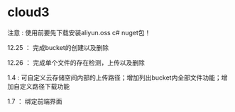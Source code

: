 # cloud3

注意 : 使用前要先下载安装aliyun.oss c# nuget包！

12.25 ： 完成bucket的创建以及删除

12.26 ： 完成单个文件的存在检测，上传以及删除

1.4 : 可自定义云存储空间内部的上传路径；增加列出bucket内全部文件功能；增加自定义路径下载功能

1.7 ： 绑定前端界面
